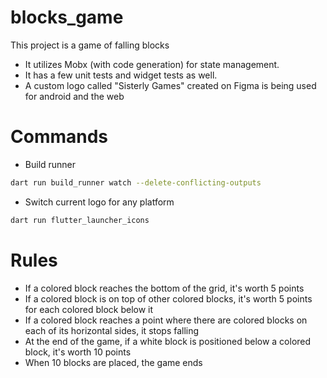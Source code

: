 # blocks_game

This project is a game of falling blocks 

- It utilizes Mobx (with code generation) for state management.
- It has a few unit tests and widget tests as well.
- A custom logo called "Sisterly Games" created on Figma is being used for android and the web

# Commands

- Build runner
```bash
dart run build_runner watch --delete-conflicting-outputs
```

- Switch current logo for any platform
```bash
dart run flutter_launcher_icons
```

# Rules

- If a colored block reaches the bottom of the grid, it's worth 5 points
- If a colored block is on top of other colored blocks, it's worth 5 points for each colored block below it
- If a colored block reaches a point where there are colored blocks on each of its horizontal sides, it stops falling
- At the end of the game, if a white block is positioned below a colored block, it's worth 10 points
- When 10 blocks are placed, the game ends